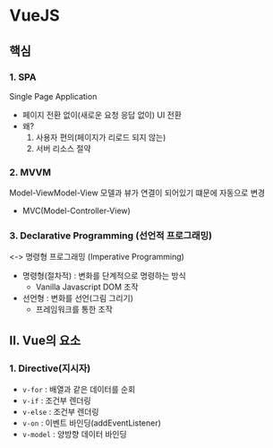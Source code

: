 # VueJS

## 핵심
### 1. SPA
Single Page Application
- 페이지 전환 없이(새로운 요청 응답 없이) UI 전환
- 왜? 
    1. 사용자 편의(페이지가 리로드 되지 않는)
    2. 서버 리소스 절약

### 2. MVVM
Model-ViewModel-View
모델과 뷰가 연결이 되어있기 떄문에 자동으로 변경

- MVC(Model-Controller-View) 

### 3. Declarative Programming (선언적 프로그래밍)
<-> 명령형 프로그래밍 (Imperative Programming)
- 명령형(절차적) : 변화를 단계적으로 명령하는 방식
    - Vanilla Javascript DOM 조작
- 선언형 : 변화를 선언(그림 그리기)
    - 프레임워크를 통한 조작

## II. Vue의 요소
### 1. Directive(지시자)
- `v-for` : 배열과 같은 데이터를 순회
- `v-if` : 조건부 렌더링
- `v-else` : 조건부 렌더링
- `v-on` : 이벤트 바인딩(addEventListener) 
- `v-model` : 양방향 데이터 바인딩